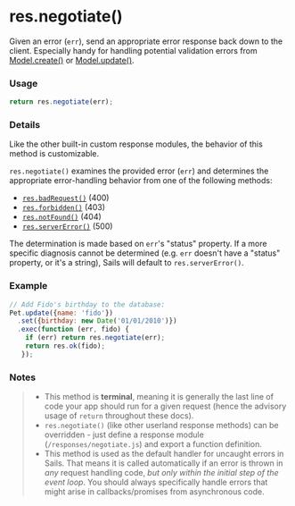 # res.negotiate()

Given an error (`err`), send an appropriate error response back down to the client.  Especially handy for handling potential validation errors from [Model.create()](/#/documentation/reference/waterline/models/create.html) or [Model.update()](/#/documentation/reference/waterline/models/update.html).

### Usage

```js
return res.negotiate(err);
```

### Details

Like the other built-in custom response modules, the behavior of this method is customizable.

`res.negotiate()` examines the provided error (`err`) and determines the appropriate error-handling behavior from one of the following methods:

+ [`res.badRequest()`](/#/documentation/anatomy/myApp/api/responses/badRequest.js.html)   (400)
+ [`res.forbidden()`](/#/documentation/anatomy/myApp/api/responses/forbidden.js.html)    (403)
+ [`res.notFound()`](/#/documentation/anatomy/myApp/api/responses/notFound.js.html)     (404)
+ [`res.serverError()`](/#/documentation/anatomy/myApp/api/responses/serverError.js.html)  (500)

The determination is made based on `err`'s "status" property.  If a more specific diagnosis cannot be determined (e.g. `err` doesn't have a "status" property, or it's a string), Sails will default to `res.serverError()`.



### Example


```javascript
// Add Fido's birthday to the database:
Pet.update({name: 'fido'})
  .set({birthday: new Date('01/01/2010')})
  .exec(function (err, fido) {
    if (err) return res.negotiate(err);
    return res.ok(fido);
   });
```


### Notes
> + This method is **terminal**, meaning it is generally the last line of code your app should run for a given request (hence the advisory usage of `return` throughout these docs).
>+ `res.negotiate()` (like other userland response methods) can be overridden - just define a response module (`/responses/negotiate.js`) and export a function definition.
>+ This method is used as the default handler for uncaught errors in Sails.  That means it is called automatically if an error is thrown in _any_ request handling code, _but only within the initial step of the event loop_.  You should always specifically handle errors that might arise in callbacks/promises from asynchronous code.







<docmeta name="uniqueID" value="resnegotiate730536">
<docmeta name="displayName" value="res.negotiate()">

